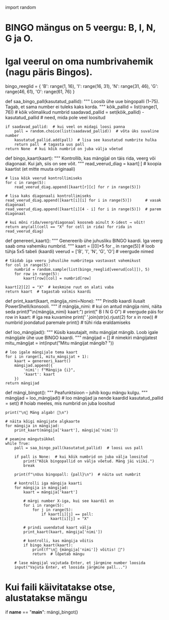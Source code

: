 import random

# BINGO mängus on 5 veergu: B, I, N, G ja O.
# Igal veerul on oma numbrivahemik (nagu päris Bingos).
bingo_reeglid = {
    'B': range(1, 16),
    'I': range(16, 31),
    'N': range(31, 46),
    'G': range(46, 61),
    'O': range(61, 76)
}

def saa_bingo_pall(kasutatud_pallid):
    """
    Loosib ühe uue bingopalli (1–75).
    Tagab, et sama number ei tuleks kaks korda.
    """
    kõik_pallid = list(range(1, 76))  # kõik võimalikud numbrid
    saadavad_pallid = set(kõik_pallid) - kasutatud_pallid  # need, mida pole veel loositud

    if saadavad_pallid:  # kui veel on midagi loosi panna
        pall = random.choice(list(saadavad_pallid))  # võta üks suvaline number
        kasutatud_pallid.add(pall)  # lisa see kasutatud numbrite hulka
        return pall  # tagasta uus pall
    return None  # kui kõik numbrid on juba välja võetud

def bingo_kaart(kaart):
    """
    Kontrollib, kas mängijal on täis rida, veerg või diagonaal.
    Kui jah, siis on see võit.
    """
    read_veerud_diag = kaart[:]  # koopia kaartist (et mitte muuta originaali)

    # lisa kõik veerud kontrollimiseks
    for c in range(5):
        read_veerud_diag.append([kaart[r][c] for r in range(5)])

    # lisa kaks diagonaali kontrollimiseks
    read_veerud_diag.append([kaart[i][i] for i in range(5)])      # vasak diagonaal
    read_veerud_diag.append([kaart[i][4 - i] for i in range(5)])  # parem diagonaal

    # kui mõni rida/veerg/diagonaal koosneb ainult X-idest → võit!
    return any(all(cell == "X" for cell in rida) for rida in read_veerud_diag)

def genereeri_kaart():
    """
    Genereerib ühe juhusliku BINGO kaardi.
    Iga veerg saab oma vahemiku numbrid.
    """
    kaart = [[0]*5 for _ in range(5)]  # loob tühja 5x5 tabeli (kaardi)
    veerud = ['B', 'I', 'N', 'G', 'O']  # veergude nimed

    # täidab iga veeru juhuslike numbritega vastavast vahemikust
    for col in range(5):
        numbrid = random.sample(list(bingo_reeglid[veerud[col]]), 5)
        for row in range(5):
            kaart[row][col] = numbrid[row]

    kaart[2][2] = "X"  # keskmine ruut on alati vaba
    return kaart  # tagastab valmis kaardi

def print_kaart(kaart, mängija_nimi=None):
    """
    Prindib kaardi ilusalt PowerShelli/konsooli.
    """
    if mängija_nimi:  # kui on antud mängija nimi, näita seda
        print(f"\n{mängija_nimi} kaart:")
    print(" B   I   N   G   O")  # veergude päis
    for row in kaart:  # iga rea kuvamine
        print(' '.join(str(x).rjust(2) for x in row))  # numbrid joondatud paremale
    print()  # tühi rida eraldamiseks

def loo_mängijad():
    """
    Küsib kasutajalt, mitu mängijat mängib.
    Loob igale mängijale ühe uue BINGO kaardi.
    """
    mängijad = []  # nimekiri mängijatest
    mitu_mängijat = int(input("Mitu mängijat mängib? "))

    # loo igale mängijale tema kaart
    for i in range(1, mitu_mängijat + 1):
        kaart = genereeri_kaart()
        mängijad.append({
            'nimi': f"Mängija {i}",
            'kaart': kaart
        })
    return mängijad

def mängi_bingot():
    """
    Peafunktsioon – juhib kogu mängu kulgu.
    """
    mängijad = loo_mängijad()  # loo mängijad ja nende kaardid
    kasutatud_pallid = set()   # hoiab meeles, mis numbrid on juba loositud

    print("\n🎲 Mäng algab! 🎲\n")

    # näita kõigi mängijate algkaarte
    for mängija in mängijad:
        print_kaart(mängija['kaart'], mängija['nimi'])

    # peamine mängutsükkel
    while True:
        pall = saa_bingo_pall(kasutatud_pallid)  # loosi uus pall

        if pall is None:  # kui kõik numbrid on juba välja loositud
            print("Kõik bingopallid on välja võetud. Mäng jäi viiki.")
            break

        print(f"\nUus bingopall: {pall}\n")  # näita uut numbrit

        # kontrolli iga mängija kaarti
        for mängija in mängijad:
            kaart = mängija['kaart']

            # märgi number X-iga, kui see kaardil on
            for i in range(5):
                for j in range(5):
                    if kaart[i][j] == pall:
                        kaart[i][j] = "X"

            # prindi uuendatud kaart välja
            print_kaart(kaart, mängija['nimi'])

            # kontrolli, kas mängija võitis
            if bingo_kaart(kaart):
                print(f"\n🎉 {mängija['nimi']} võitis! 🎉")
                return  # lõpetab mängu

        # lase mängijal vajutada Enter, et järgmine number loosida
        input("Vajuta Enter, et loosida järgmine pall...")

# Kui faili käivitatakse otse, alustatakse mängu
if __name__ == "__main__":
    mängi_bingot()
